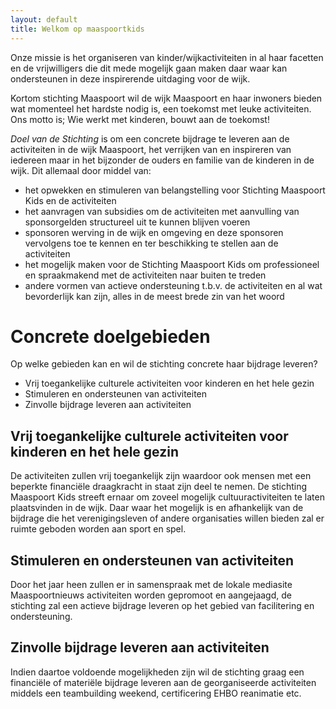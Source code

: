 ```yaml
---
layout: default
title: Welkom op maaspoortkids
---
```


Onze missie is het organiseren van kinder/wijkactiviteiten in al haar facetten en de vrijwilligers die dit mede mogelijk gaan maken daar waar kan ondersteunen  in deze inspirerende uitdaging voor de wijk.

Kortom stichting Maaspoort wil de wijk Maaspoort en haar inwoners bieden wat momenteel het hardste nodig is, een toekomst met leuke activiteiten. Ons motto is; Wie werkt met kinderen, bouwt aan de toekomst!

_Doel van de Stichting_ is om een concrete bijdrage te leveren aan de activiteiten in de wijk Maaspoort, het verrijken van en inspireren van iedereen maar in het bijzonder de ouders en familie van de kinderen in de wijk. Dit allemaal door middel van:

- het opwekken en stimuleren van belangstelling voor Stichting Maaspoort Kids en de activiteiten
- het aanvragen van subsidies om de activiteiten met aanvulling van sponsorgelden structureel uit te kunnen blijven voeren
- sponsoren werving in de wijk en omgeving en deze sponsoren vervolgens toe te kennen en ter beschikking te stellen aan de activiteiten
- het mogelijk maken voor de Stichting Maaspoort Kids om professioneel en spraakmakend met de activiteiten naar buiten te treden
- andere vormen van actieve ondersteuning t.b.v. de activiteiten en al wat bevorderlijk kan zijn, alles in de meest brede zin van het woord

# Concrete doelgebieden

Op welke gebieden kan en wil de stichting concrete haar bijdrage leveren?

- Vrij toegankelijke culturele activiteiten voor kinderen en het hele gezin
- Stimuleren en ondersteunen van activiteiten
- Zinvolle bijdrage leveren aan activiteiten

## Vrij toegankelijke culturele activiteiten voor kinderen en het hele gezin

De activiteiten zullen vrij toegankelijk zijn waardoor ook mensen met een beperkte financiële draagkracht in staat zijn deel te nemen. De stichting Maaspoort Kids streeft ernaar om zoveel mogelijk cultuuractiviteiten te laten plaatsvinden in de wijk. Daar waar het mogelijk is en afhankelijk van de bijdrage die het verenigingsleven of andere organisaties willen bieden zal er ruimte geboden worden aan sport en spel.

## Stimuleren en ondersteunen van activiteiten

Door het jaar heen zullen er in samenspraak met de lokale mediasite Maaspoortnieuws activiteiten worden gepromoot en aangejaagd, de stichting zal een actieve bijdrage leveren op het gebied van facilitering en ondersteuning.

## Zinvolle bijdrage leveren aan activiteiten

Indien daartoe voldoende mogelijkheden zijn wil de stichting graag een financiële of materiële bijdrage leveren aan de georganiseerde activiteiten middels een teambuilding weekend, certificering EHBO reanimatie etc.
